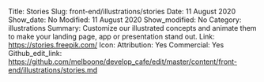 Title: Stories
Slug: front-end/illustrations/stories
Date: 11 August 2020
Show_date: No
Modified: 11 August 2020
Show_modified: No
Category: illustrations
Summary:  Customize our illustrated concepts and animate them to make your landing page, app or presentation stand out.
Link: https://stories.freepik.com/
Icon:
Attribution: Yes
Commercial: Yes
Github_edit_link: https://github.com/melboone/develop_cafe/edit/master/content/front-end/illustrations/stories.md